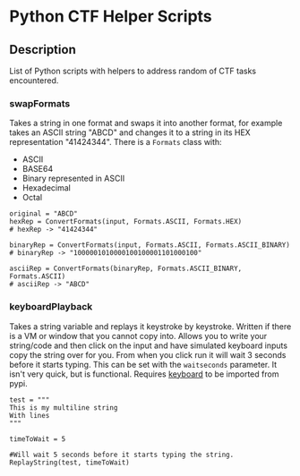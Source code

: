 # Python CTF Helper Scripts

## Description
List of Python scripts with helpers to address random of CTF tasks encountered.

### swapFormats
Takes a string in one format and swaps it into another format, for example takes an ASCII string "ABCD" and changes it to a string in its HEX representation "41424344". There is a `Formats` class with:
- ASCII
- BASE64
- Binary represented in ASCII
- Hexadecimal
- Octal

```
original = "ABCD"
hexRep = ConvertFormats(input, Formats.ASCII, Formats.HEX)
# hexRep -> "41424344"

binaryRep = ConvertFormats(input, Formats.ASCII, Formats.ASCII_BINARY)
# binaryRep -> "1000001010000100100001101000100"

asciiRep = ConvertFormats(binaryRep, Formats.ASCII_BINARY, Formats.ASCII)
# asciiRep -> "ABCD"
```

### keyboardPlayback
Takes a string variable and replays it keystroke by keystroke. Written if there is a VM or window that you cannot copy into. Allows you to write your string/code and then click on the input and have simulated keyboard inputs copy the string over for you. From when you click run it will wait 3 seconds before it starts typing. This can be set with the `waitseconds` parameter. It isn't very quick, but is functional. Requires [keyboard](https://pypi.org/project/keyboard/) to be imported from pypi.

```
test = """
This is my multiline string
With lines
"""

timeToWait = 5

#Will wait 5 seconds before it starts typing the string.
ReplayString(test, timeToWait)

```